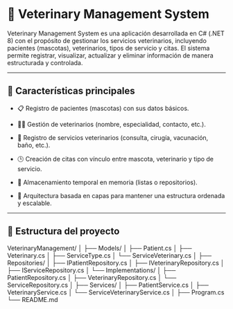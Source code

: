# 🐶 Veterinary Management System

Veterinary Management System es una aplicación desarrollada en C# (.NET 8) con el propósito de gestionar los servicios veterinarios, incluyendo pacientes (mascotas), veterinarios, tipos de servicio y citas.
El sistema permite registrar, visualizar, actualizar y eliminar información de manera estructurada y controlada.

---  
## 🧩 Características principales

- 📋 Registro de pacientes (mascotas) con sus datos básicos.

- 🧑‍⚕️ Gestión de veterinarios (nombre, especialidad, contacto, etc.).

- 💉 Registro de servicios veterinarios (consulta, cirugía, vacunación, baño, etc.).

- 🕒 Creación de citas con vínculo entre mascota, veterinario y tipo de servicio.

- 💾 Almacenamiento temporal en memoria (listas o repositorios).

- 🧱 Arquitectura basada en capas para mantener una estructura ordenada y escalable.
  
---
## 🧱 Estructura del proyecto

VeterinaryManagement/
│
├── Models/
│   ├── Patient.cs
│   ├── Veterinary.cs
│   ├── ServiceType.cs
│   └── ServiceVeterinary.cs
│
├── Repositories/
│   ├── IPatientRepository.cs
│   ├── IVeterinaryRepository.cs
│   ├── IServiceRepository.cs
│   └── Implementations/
│       ├── PatientRepository.cs
│       ├── VeterinaryRepository.cs
│       └── ServiceRepository.cs
│
├── Services/
│   ├── PatientService.cs
│   ├── VeterinaryService.cs
│   └── ServiceVeterinaryService.cs
│
├── Program.cs
└── README.md
